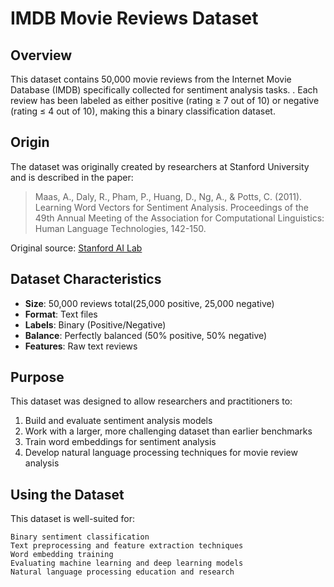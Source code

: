 # IMDB Movie Reviews Dataset

## Overview

This dataset contains 50,000 movie reviews from the Internet Movie Database (IMDB) specifically collected for sentiment analysis tasks. . Each review has been labeled as either positive (rating ≥ 7 out of 10) or negative (rating ≤ 4 out of 10), making this a binary classification dataset.

## Origin

The dataset was originally created by researchers at Stanford University and is described in the paper:

> Maas, A., Daly, R., Pham, P., Huang, D., Ng, A., & Potts, C. (2011). Learning Word Vectors for Sentiment Analysis. Proceedings of the 49th Annual Meeting of the Association for Computational Linguistics: Human Language Technologies, 142-150.

Original source: [Stanford AI Lab](https://ai.stanford.edu/~amaas/data/sentiment/)

## Dataset Characteristics

- **Size**: 50,000 reviews total(25,000 positive, 25,000 negative)
- **Format**: Text files
- **Labels**: Binary (Positive/Negative)
- **Balance**: Perfectly balanced (50% positive, 50% negative)
- **Features**: Raw text reviews

## Purpose

This dataset was designed to allow researchers and practitioners to:

1. Build and evaluate sentiment analysis models
2. Work with a larger, more challenging dataset than earlier benchmarks
3. Train word embeddings for sentiment analysis
4. Develop natural language processing techniques for movie review analysis

## Using the Dataset

This dataset is well-suited for:

```
Binary sentiment classification
Text preprocessing and feature extraction techniques
Word embedding training
Evaluating machine learning and deep learning models
Natural language processing education and research
```
